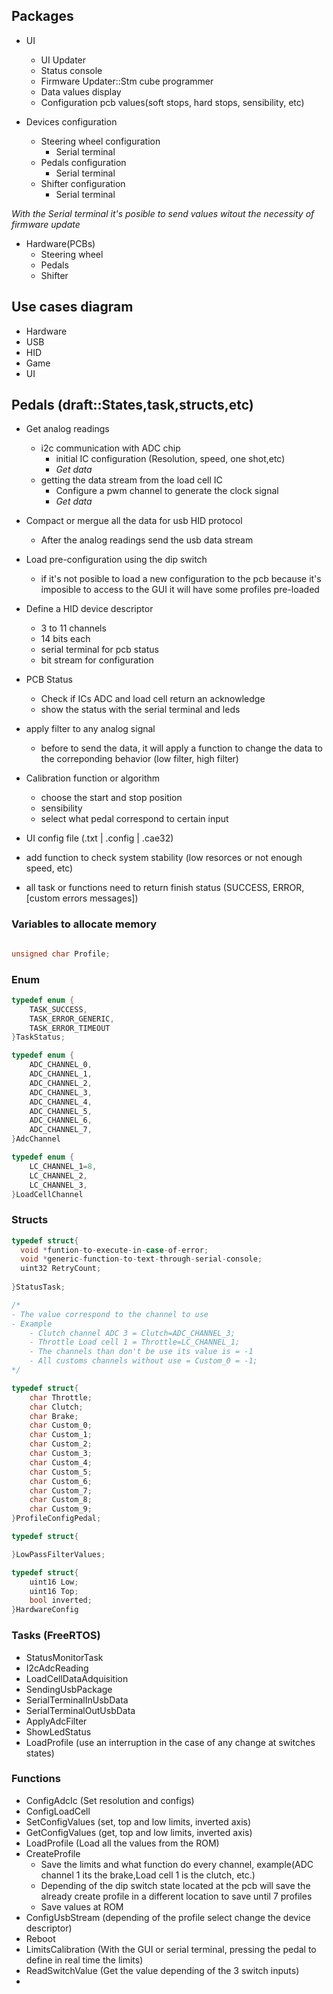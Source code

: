 ## Packages

- UI
  - UI Updater
  - Status console
  - Firmware Updater::Stm cube programmer
  - Data values display
  - Configuration pcb values(soft stops, hard stops, sensibility, etc)

- Devices configuration
    - Steering wheel configuration
      - Serial terminal
    - Pedals configuration
      - Serial terminal
    - Shifter configuration 
      - Serial terminal
  
_With the Serial terminal it's posible to send values witout the necessity of firmware update_

- Hardware(PCBs)
    - Steering wheel
    - Pedals
    - Shifter

## Use cases diagram

- Hardware
- USB
- HID
- Game
- UI

## Pedals (draft::States,task,structs,etc)

- Get analog readings
  - i2c communication with ADC chip
    - initial IC configuration (Resolution, speed, one shot,etc)
    - *Get data*
  - getting the data stream from the load cell IC 
    - Configure a pwm channel to generate the clock signal
    - *Get data*

- Compact or mergue all the data for usb HID protocol
  * After the analog readings send the usb data stream

- Load pre-configuration using the dip switch 
  * if it's not posible to load a new configuration to the pcb because it's imposible to access to the GUI it will have some profiles pre-loaded

- Define a HID device descriptor
  - 3 to 11 channels
  - 14 bits each
  - serial terminal for pcb status
  - bit stream for configuration

- PCB Status
  - Check if ICs ADC and load cell return an acknowledge
  - show the status with the serial terminal and leds

- apply filter to any analog signal
  * before to send the data, it will apply a function to change the data to the correponding behavior (low filter, high filter)

- Calibration function or algorithm
  - choose the start and stop position
  - sensibility
  - select what pedal correspond to certain input

- UI config file (.txt | .config | .cae32)

- add function to check system stability (low resorces or not enough speed, etc)

- all task or functions need to return finish status (SUCCESS, ERROR, [custom errors messages]) 

### Variables to allocate memory
```c

unsigned char Profile;

```

### Enum

```c
typedef enum {
    TASK_SUCCESS,
    TASK_ERROR_GENERIC,
    TASK_ERROR_TIMEOUT
}TaskStatus;

typedef enum {
    ADC_CHANNEL_0,
    ADC_CHANNEL_1,
    ADC_CHANNEL_2,
    ADC_CHANNEL_3,
    ADC_CHANNEL_4,
    ADC_CHANNEL_5,
    ADC_CHANNEL_6,
    ADC_CHANNEL_7,
}AdcChannel

typedef enum {
    LC_CHANNEL_1=8,
    LC_CHANNEL_2,
    LC_CHANNEL_3,
}LoadCellChannel

```

### Structs

```c
typedef struct{
  void *funtion-to-execute-in-case-of-error;
  void *generic-function-to-text-through-serial-console;
  uint32 RetryCount;
  
}StatusTask;

/*
- The value correspond to the channel to use 
- Example
    - Clutch channel ADC 3 = Clutch=ADC_CHANNEL_3;
    - Throttle Load cell 1 = Throttle=LC_CHANNEL_1;
    - The channels than don't be use its value is = -1
    - All customs channels without use = Custom_0 = -1;
*/

typedef struct{
    char Throttle;
    char Clutch;
    char Brake;
    char Custom_0;
    char Custom_1;
    char Custom_2;
    char Custom_3;
    char Custom_4;
    char Custom_5;
    char Custom_6;
    char Custom_7;
    char Custom_8;
    char Custom_9;
}ProfileConfigPedal;

typedef struct{

}LowPassFilterValues;

typedef struct{
    uint16 Low;
    uint16 Top;
    bool inverted;
}HardwareConfig

```


### Tasks (FreeRTOS)

- StatusMonitorTask
- I2cAdcReading
- LoadCellDataAdquisition
- SendingUsbPackage
- SerialTerminalInUsbData
- SerialTerminalOutUsbData
- ApplyAdcFilter
- ShowLedStatus
- LoadProfile (use an interruption in the case of any change at switches states)

### Functions
- ConfigAdcIc (Set resolution and configs)
- ConfigLoadCell 
- SetConfigValues (set, top and low limits, inverted axis)
- GetConfigValues (get, top and low limits, inverted axis)
- LoadProfile (Load all the values from the ROM)
- CreateProfile
  - Save the limits and what function do every channel, example(ADC channel 1 its the brake,Load cell 1 is the clutch, etc.)
  - Depending of the dip switch state located at the pcb will save the already create profile in a different location to save until 7 profiles    
  - Save values at ROM
- ConfigUsbStream (depending of the profile select change the device descriptor)
- Reboot
- LimitsCalibration (With the GUI or serial terminal, pressing the pedal to define in real time the limits)
- ReadSwitchValue (Get the value depending of the 3 switch inputs) 
-  
